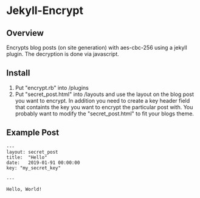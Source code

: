 # Jekyll-Encrypt

## Overview

Encrypts blog posts (on site generation) with aes-cbc-256 using a jekyll plugin. The decryption is done via javascript.

## Install

1. Put "encrypt.rb" into /plugins
2. Put "secret_post.html" into /layouts and use the layout on the blog post you want to encrypt. In addition you need to create a key header field that containts the key you want to encrypt the particular post with. You probably want to modify the "secret_post.html" to fit your blogs theme.

## Example Post

```
---
layout: secret_post
title:  "Hello"
date:   2019-01-91 00:00:00
key: "my_secret_key"

---

Hello, World!
```